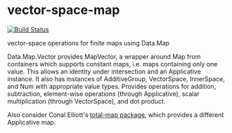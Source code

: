 vector-space-map
================

[![Build Status](https://travis-ci.org/conklech/vector-space-map.svg?branch=master)](https://travis-ci.org/conklech/vector-space-map)

vector-space operations for finite maps using Data.Map

Data.Map.Vector provides MapVector, a wrapper around Map from containers which supports constant maps, i.e. maps containing only one value.  This allows an identity under intersection and an Applicative instance.  It also has instances of AdditiveGroup, VectorSpace, InnerSpace, and Num with appropriate value types.  Provides operations for addition, subtraction, element-wise operations (through Applicative), scalar multiplication (through VectorSpace), and dot product.

Also consider Conal Elliott's [total-map package](http://hackage.haskell.org/package/total-map), which provides a different Applicative map.
